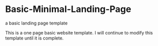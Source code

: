 # Basic-Minimal-Landing-Page
a basic landing page template 

This is a one page basic website template. I will continue to modify this template until it is complete. 
